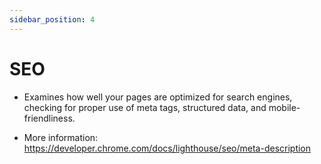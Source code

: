 ```yaml
---
sidebar_position: 4
---
```


# SEO

- Examines how well your pages are optimized for search engines, checking for proper use of meta tags, structured data, and mobile-friendliness.

- More information: https://developer.chrome.com/docs/lighthouse/seo/meta-description